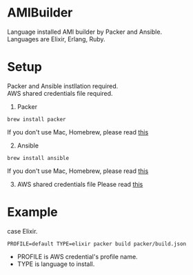 # AMIBuilder

Language installed AMI builder by Packer and Ansible.  
Languages are Elixir, Erlang, Ruby.

# Setup
Packer and Ansible instllation required.  
AWS shared credentials file required.  

1. Packer

```
brew install packer
```

If you don't use Mac, Homebrew, please read [this](https://www.packer.io/docs/install/index.html)

2. Ansible

```
brew install ansible
```

If you don't use Mac, Homebrew, please read [this](http://docs.ansible.com/ansible/latest/intro_installation.html)

3. AWS shared credentials file
Please read [this](https://docs.aws.amazon.com/sdk-for-go/v1/developer-guide/configuring-sdk.html#creating-the-credentials-file)

# Example
case Elixir.

```
PROFILE=default TYPE=elixir packer build packer/build.json
```

- PROFILE is AWS credential's profile name.
- TYPE is language to install.
